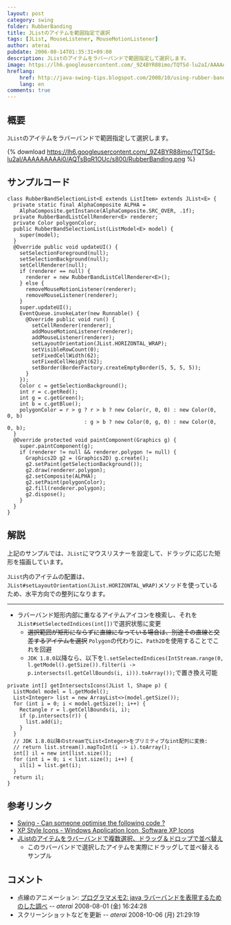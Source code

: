 ```yaml
---
layout: post
category: swing
folder: RubberBanding
title: JListのアイテムを範囲指定で選択
tags: [JList, MouseListener, MouseMotionListener]
author: aterai
pubdate: 2006-08-14T01:35:31+09:00
description: JListのアイテムをラバーバンドで範囲指定して選択します。
image: https://lh6.googleusercontent.com/_9Z4BYR88imo/TQTSd-lu2aI/AAAAAAAAAi0/AQTsBqR1OUc/s800/RubberBanding.png
hreflang:
    href: http://java-swing-tips.blogspot.com/2008/10/using-rubber-band-selection-in-jlist.html
    lang: en
comments: true
---
```

## 概要
`JList`のアイテムをラバーバンドで範囲指定して選択します。

{% download https://lh6.googleusercontent.com/_9Z4BYR88imo/TQTSd-lu2aI/AAAAAAAAAi0/AQTsBqR1OUc/s800/RubberBanding.png %}

## サンプルコード
<pre class="prettyprint"><code>class RubberBandSelectionList&lt;E extends ListItem&gt; extends JList&lt;E&gt; {
  private static final AlphaComposite ALPHA =
    AlphaComposite.getInstance(AlphaComposite.SRC_OVER, .1f);
  private RubberBandListCellRenderer&lt;E&gt; renderer;
  private Color polygonColor;
  public RubberBandSelectionList(ListModel&lt;E&gt; model) {
    super(model);
  }
  @Override public void updateUI() {
    setSelectionForeground(null);
    setSelectionBackground(null);
    setCellRenderer(null);
    if (renderer == null) {
      renderer = new RubberBandListCellRenderer&lt;E&gt;();
    } else {
      removeMouseMotionListener(renderer);
      removeMouseListener(renderer);
    }
    super.updateUI();
    EventQueue.invokeLater(new Runnable() {
      @Override public void run() {
        setCellRenderer(renderer);
        addMouseMotionListener(renderer);
        addMouseListener(renderer);
        setLayoutOrientation(JList.HORIZONTAL_WRAP);
        setVisibleRowCount(0);
        setFixedCellWidth(62);
        setFixedCellHeight(62);
        setBorder(BorderFactory.createEmptyBorder(5, 5, 5, 5));
      }
    });
    Color c = getSelectionBackground();
    int r = c.getRed();
    int g = c.getGreen();
    int b = c.getBlue();
    polygonColor = r &gt; g ? r &gt; b ? new Color(r, 0, 0) : new Color(0, 0, b)
                         : g &gt; b ? new Color(0, g, 0) : new Color(0, 0, b);
  }
  @Override protected void paintComponent(Graphics g) {
    super.paintComponent(g);
    if (renderer != null &amp;&amp; renderer.polygon != null) {
      Graphics2D g2 = (Graphics2D) g.create();
      g2.setPaint(getSelectionBackground());
      g2.draw(renderer.polygon);
      g2.setComposite(ALPHA);
      g2.setPaint(polygonColor);
      g2.fill(renderer.polygon);
      g2.dispose();
    }
  }
}
</code></pre>

## 解説
上記のサンプルでは、`JList`にマウスリスナーを設定して、ドラッグに応じた矩形を描画しています。

`JList`内のアイテムの配置は、`JList#setLayoutOrientation(JList.HORIZONTAL_WRAP)`メソッドを使っているため、水平方向での整列になります。

- - - -
- ラバーバンド矩形内部に重なるアイテムアイコンを検索し、それを`JList#setSelectedIndices(int[])`で選択状態に変更
    - ~~選択範囲が矩形にならずに直線になっている場合は、別途その直線と交差するアイテムを選択~~ `Polygon`の代わりに、`Path2D`を使用することでこれを回避
    - `JDK 1.8.0`以降なら、以下を`l.setSelectedIndices(IntStream.range(0, l.getModel().getSize()).filter(i -> p.intersects(l.getCellBounds(i, i))).toArray());`で置き換え可能

<!-- dummy comment line for breaking list -->

<pre class="prettyprint"><code>private int[] getIntersectsIcons(JList l, Shape p) {
  ListModel model = l.getModel();
  List&lt;Integer&gt; list = new ArrayList&lt;&gt;(model.getSize());
  for (int i = 0; i &lt; model.getSize(); i++) {
    Rectangle r = l.getCellBounds(i, i);
    if (p.intersects(r)) {
      list.add(i);
    }
  }
  // JDK 1.8.0以降のstreamでList&lt;Integer&gt;をプリミティブなint配列に変換:
  // return list.stream().mapToInt(i -&gt; i).toArray();
  int[] il = new int[list.size()];
  for (int i = 0; i &lt; list.size(); i++) {
    il[i] = list.get(i);
  }
  return il;
}
</code></pre>

## 参考リンク
- [Swing - Can someone optimise the following code ?](https://community.oracle.com/thread/1378164)
- [XP Style Icons - Windows Application Icon, Software XP Icons](http://www.icongalore.com/)
- [JListのアイテムをラバーバンドで複数選択、ドラッグ＆ドロップで並べ替え](http://ateraimemo.com/Swing/DragSelectDropReordering.html)
    - このラバーバンドで選択したアイテムを実際にドラッグして並べ替えるサンプル

<!-- dummy comment line for breaking list -->

## コメント
- 点線のアニメーション: [プログラマメモ2: java ラバーバンドを表現するためのした調べ](http://programamemo2.blogspot.com/2007/08/java.html) -- *aterai* 2008-08-01 (金) 16:24:28
- スクリーンショットなどを更新 -- *aterai* 2008-10-06 (月) 21:29:19

<!-- dummy comment line for breaking list -->
